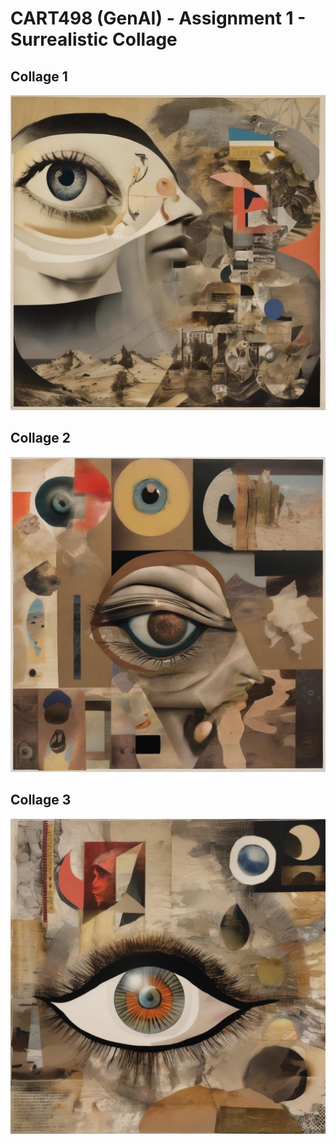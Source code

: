 # CART498 (GenAI) - Assignment 1 - Surrealistic Collage

## Collage 1
![Collage 1](surreal_collage_1.jpg)

## Collage 2
![Collage 2](surreal_collage_2.jpg)

## Collage 3
![Collage 3](surreal_collage_3.jpg)